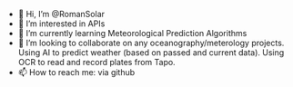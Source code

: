 
- 👋 Hi, I’m @RomanSolar
- 👀 I’m interested in APIs
- 🌱 I’m currently learning Meteorological Prediction Algorithms
- 💞️ I’m looking to collaborate on any oceanography/meterology projects. Using AI to predict weather (based on passed and current data). Using OCR to read and record plates from Tapo.
- 📫 How to reach me: via github

<!--
**RomanSolar/RomanSolar** is a ✨ _special_ ✨ repository because its `README.md` (this file) appears on your GitHub profile.
### Hi there 👋
Here are some ideas to get you started:

- 🔭 I’m currently working on ...
- 🌱 I’m currently learning ...
- 👯 I’m looking to collaborate on ...
- 🤔 I’m looking for help with ...
- 💬 Ask me about ...
- 📫 How to reach me: ...
- 😄 Pronouns: ...
- ⚡ Fun fact: ...
-->

